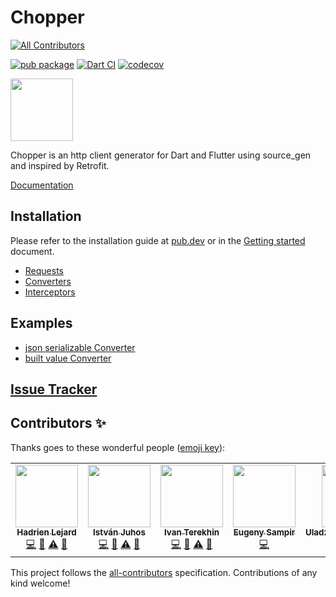 # Chopper

<!-- ALL-CONTRIBUTORS-BADGE:START - Do not remove or modify this section -->
[![All Contributors](https://img.shields.io/badge/all_contributors-5-orange.svg?style=flat-square)](#contributors-)
<!-- ALL-CONTRIBUTORS-BADGE:END -->
[![pub package](https://img.shields.io/pub/v/chopper.svg)](https://pub.dartlang.org/packages/chopper)
[![Dart CI](https://github.com/lejard-h/chopper/workflows/Dart%20CI/badge.svg)](https://github.com/lejard-h/chopper/actions?query=workflow%3A%22Dart+CI%22)
[![codecov](https://codecov.io/gh/lejard-h/chopper/branch/master/graph/badge.svg)](https://codecov.io/gh/lejard-h/chopper)

[<img src="https://raw.githubusercontent.com/lejard-h/chopper/develop/flutter_favorite.png" width="100" />](https://flutter.dev/docs/development/packages-and-plugins/favorites)

Chopper is an http client generator for Dart and Flutter using source_gen and inspired by Retrofit.

[Documentation](https://hadrien-lejard.gitbook.io/chopper)

## Installation

Please refer to the installation guide at [pub.dev](https://pub.dev/packages/chopper/install) or in the [Getting started](getting-started.md) document.

* [Requests](requests.md)
* [Converters](converters/converters.md)
* [Interceptors](interceptors.md)

## Examples

* [json serializable Converter](https://github.com/lejard-h/chopper/blob/master/example/bin/main_json_serializable.dart)
* [built value Converter](https://github.com/lejard-h/chopper/blob/master/example/bin/main_built_value.dart)

## [Issue Tracker](https://github.com/lejard-h/chopper/issues)

## Contributors ✨

Thanks goes to these wonderful people ([emoji key](https://allcontributors.org/docs/en/emoji-key)):

<!-- ALL-CONTRIBUTORS-LIST:START - Do not remove or modify this section -->
<!-- prettier-ignore-start -->
<!-- markdownlint-disable -->
<table>
  <tr>
    <td align="center"><a href="https://github.com/lejard-h"><img src="https://avatars.githubusercontent.com/u/7336262?v=4?s=100" width="100px;" alt=""/><br /><sub><b>Hadrien Lejard</b></sub></a><br /><a href="https://github.com/lejard-h/chopper/commits?author=lejard-h" title="Code">💻</a> <a href="https://github.com/lejard-h/chopper/pulls?q=is%3Apr+reviewed-by%3Alejard-h" title="Reviewed Pull Requests">👀</a> <a href="https://github.com/lejard-h/chopper/commits?author=lejard-h" title="Tests">⚠️</a> <a href="https://github.com/lejard-h/chopper/commits?author=lejard-h" title="Documentation">📖</a></td>
    <td align="center"><a href="https://github.com/stewemetal"><img src="https://avatars.githubusercontent.com/u/5860632?v=4?s=100" width="100px;" alt=""/><br /><sub><b>István Juhos</b></sub></a><br /><a href="https://github.com/lejard-h/chopper/commits?author=stewemetal" title="Code">💻</a> <a href="https://github.com/lejard-h/chopper/pulls?q=is%3Apr+reviewed-by%3Astewemetal" title="Reviewed Pull Requests">👀</a> <a href="https://github.com/lejard-h/chopper/commits?author=stewemetal" title="Tests">⚠️</a> <a href="https://github.com/lejard-h/chopper/commits?author=stewemetal" title="Documentation">📖</a></td>
    <td align="center"><a href="https://www.upwork.com/freelancers/~01192eefd8a1c267f7"><img src="https://avatars.githubusercontent.com/u/231950?v=4?s=100" width="100px;" alt=""/><br /><sub><b>Ivan Terekhin</b></sub></a><br /><a href="https://github.com/lejard-h/chopper/commits?author=JEuler" title="Code">💻</a> <a href="https://github.com/lejard-h/chopper/pulls?q=is%3Apr+reviewed-by%3AJEuler" title="Reviewed Pull Requests">👀</a> <a href="https://github.com/lejard-h/chopper/commits?author=JEuler" title="Tests">⚠️</a> <a href="https://github.com/lejard-h/chopper/commits?author=JEuler" title="Documentation">📖</a></td>
    <td align="center"><a href="http://ysampir@gmail.com"><img src="https://avatars.githubusercontent.com/u/3999503?v=4?s=100" width="100px;" alt=""/><br /><sub><b>Eugeny Sampir</b></sub></a><br /><a href="https://github.com/lejard-h/chopper/commits?author=fryette" title="Code">💻</a></td>
    <td align="center"><a href="https://github.com/Vovanella95"><img src="https://avatars.githubusercontent.com/u/11267533?v=4?s=100" width="100px;" alt=""/><br /><sub><b>Uladzimir_Paliukhovich</b></sub></a><br /><a href="https://github.com/lejard-h/chopper/commits?author=Vovanella95" title="Code">💻</a></td>
  </tr>
</table>

<!-- markdownlint-restore -->
<!-- prettier-ignore-end -->

<!-- ALL-CONTRIBUTORS-LIST:END -->

This project follows the [all-contributors](https://github.com/all-contributors/all-contributors) specification. Contributions of any kind welcome!